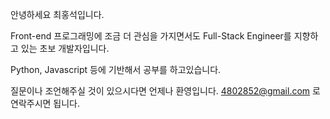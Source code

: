 안녕하세요 최홍석입니다.

Front-end 프로그래밍에 조금 더 관심을 가지면서도 Full-Stack Engineer를 지향하고 있는 초보 개발자입니다.

Python, Javascript 등에 기반해서 공부를 하고있습니다.

질문이나 조언해주실 것이 있으시다면 언제나 환영입니다. 4802852@gmail.com 로 연락주시면 됩니다.

<!---
- 👋 Hi, I’m @4802852
- 👀 I’m interested in ...
- 🌱 I’m currently learning ...
- 💞️ I’m looking to collaborate on ...
- 📫 How to reach me ...
--->

<!---
4802852/4802852 is a ✨ special ✨ repository because its `README.md` (this file) appears on your GitHub profile.
You can click the Preview link to take a look at your changes.
--->
